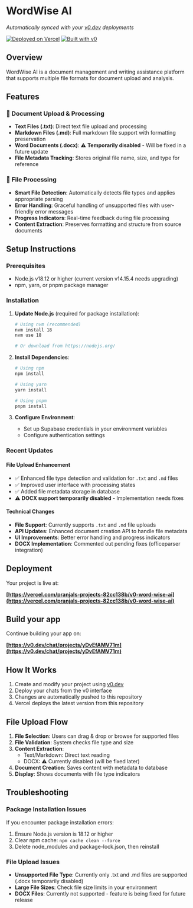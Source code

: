 # WordWise AI

*Automatically synced with your [v0.dev](https://v0.dev) deployments*

[![Deployed on Vercel](https://img.shields.io/badge/Deployed%20on-Vercel-black?style=for-the-badge&logo=vercel)](https://vercel.com/pranjals-projects-82cc138b/v0-word-wise-ai)
[![Built with v0](https://img.shields.io/badge/Built%20with-v0.dev-black?style=for-the-badge)](https://v0.dev/chat/projects/yDvEfAMV71m)

## Overview

WordWise AI is a document management and writing assistance platform that supports multiple file formats for document upload and analysis.

## Features

### 📄 Document Upload & Processing
- **Text Files (.txt)**: Direct text file upload and processing
- **Markdown Files (.md)**: Full markdown file support with formatting preservation
- **Word Documents (.docx)**: ⚠️ **Temporarily disabled** - Will be fixed in a future update
- **File Metadata Tracking**: Stores original file name, size, and type for reference

### 🔧 File Processing
- **Smart File Detection**: Automatically detects file types and applies appropriate parsing
- **Error Handling**: Graceful handling of unsupported files with user-friendly error messages
- **Progress Indicators**: Real-time feedback during file processing
- **Content Extraction**: Preserves formatting and structure from source documents

## Setup Instructions

### Prerequisites

- Node.js v18.12 or higher (current version v14.15.4 needs upgrading)
- npm, yarn, or pnpm package manager

### Installation

1. **Update Node.js** (required for package installation):
   ```bash
   # Using nvm (recommended)
   nvm install 18
   nvm use 18
   
   # Or download from https://nodejs.org/
   ```

2. **Install Dependencies**:
   ```bash
   # Using npm
   npm install
   
   # Using yarn
   yarn install
   
   # Using pnpm
   pnpm install
   ```

3. **Configure Environment**:
   - Set up Supabase credentials in your environment variables
   - Configure authentication settings

### Recent Updates

#### File Upload Enhancement
- ✅ Enhanced file type detection and validation for `.txt` and `.md` files
- ✅ Improved user interface with processing states
- ✅ Added file metadata storage in database
- ⚠️ **DOCX support temporarily disabled** - Implementation needs fixes

#### Technical Changes
- **File Support**: Currently supports `.txt` and `.md` file uploads
- **API Updates**: Enhanced document creation API to handle file metadata
- **UI Improvements**: Better error handling and progress indicators
- **DOCX Implementation**: Commented out pending fixes (officeparser integration)

## Deployment

Your project is live at:

**[https://vercel.com/pranjals-projects-82cc138b/v0-word-wise-ai](https://vercel.com/pranjals-projects-82cc138b/v0-word-wise-ai)**

## Build your app

Continue building your app on:

**[https://v0.dev/chat/projects/yDvEfAMV71m](https://v0.dev/chat/projects/yDvEfAMV71m)**

## How It Works

1. Create and modify your project using [v0.dev](https://v0.dev)
2. Deploy your chats from the v0 interface
3. Changes are automatically pushed to this repository
4. Vercel deploys the latest version from this repository

## File Upload Flow

1. **File Selection**: Users can drag & drop or browse for supported files
2. **File Validation**: System checks file type and size
3. **Content Extraction**: 
   - Text/Markdown: Direct text reading
   - DOCX: ⚠️ Currently disabled (will be fixed later)
4. **Document Creation**: Saves content with metadata to database
5. **Display**: Shows documents with file type indicators

## Troubleshooting

### Package Installation Issues
If you encounter package installation errors:
1. Ensure Node.js version is 18.12 or higher
2. Clear npm cache: `npm cache clean --force`
3. Delete node_modules and package-lock.json, then reinstall

### File Upload Issues
- **Unsupported File Type**: Currently only .txt and .md files are supported (.docx temporarily disabled)
- **Large File Sizes**: Check file size limits in your environment
- **DOCX Files**: Currently not supported - feature is being fixed for future release
